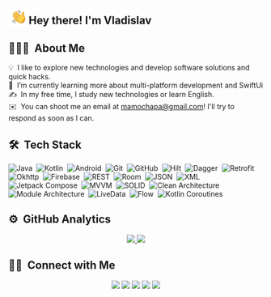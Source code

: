 
<img alt="Night Coding" src="./assets/Hand%20Wave.gif" width='40' align="left"/><h2>Hey there! I'm Vladislav</h2>

## 👨🏻‍💻 &nbsp;About Me

💡 &nbsp;I like to explore new technologies and develop software solutions and quick hacks.\
📱 &nbsp;I’m currently learning more about multi-platform development and SwiftUi\
✍️ &nbsp;In my free time, I study new technologies or learn English.\
✉️ &nbsp;You can shoot me an email at mamochapa@gmail.com! I'll try to respond as soon as I can.

## 🛠 &nbsp;Tech Stack

![Java](https://img.shields.io/badge/-Java-383B3C?style=flat&logo=Java)&nbsp;
![Kotlin](https://img.shields.io/badge/-Kotlin-383B3C?style=flat&logo=Kotlin)&nbsp;
![Android](https://img.shields.io/badge/-Android-383B3C?style=flat&logo=Android)&nbsp;
![Git](https://img.shields.io/badge/-Git-383B3C?style=flat&logo=Git)&nbsp;
![GitHub](https://img.shields.io/badge/-GitHub-383B3C?style=flat&logo=Github)&nbsp;
![Hilt](https://img.shields.io/badge/-Hilt-383B3C?style=flat&logo=Hilt)&nbsp;
![Dagger](https://img.shields.io/badge/-Dagger%202-383B3C?style=flat&logo=Dagger%202)&nbsp;
![Retrofit](https://img.shields.io/badge/-Retrofit-383B3C?style=flat&logo=Retrofit)&nbsp;
![Okhttp](https://img.shields.io/badge/-Okhttp-383B3C?style=flat&logo=Okhttp)&nbsp;
![Firebase](https://img.shields.io/badge/-Firebase-383B3C?style=flat&logo=Firebase)&nbsp;
![REST](https://img.shields.io/badge/-REST-383B3C?style=flat&logo=REST)&nbsp;
![Room](https://img.shields.io/badge/-Room-383B3C?style=flat&logo=Room)&nbsp;
![JSON](https://img.shields.io/badge/-JSON-383B3C?style=flat&logo=JSON)&nbsp;
![XML](https://img.shields.io/badge/-XML-383B3C?style=flat&logo=XML)&nbsp;
![Jetpack Compose](https://img.shields.io/badge/-Jetpack%20Compose-383B3C?style=flat&logo=Jetpack%20Compose)&nbsp;
![MVVM](https://img.shields.io/badge/-MVVM-383B3C?style=flat&logo=MVVM)&nbsp;
![SOLID](https://img.shields.io/badge/-SOLID-383B3C?style=flat&logo=SOLID)&nbsp;
![Clean Architecture](https://img.shields.io/badge/-Clean%20Architecture-383B3C?style=flat&logo=Clean%20Architecture)&nbsp;
![Module Architecture](https://img.shields.io/badge/-Module%20Architecture-383B3C?style=flat&logo=Module%20Architecture)&nbsp;
![LiveData](https://img.shields.io/badge/-LiveData-383B3C?style=flat&logo=LiveData)&nbsp;
![Flow](https://img.shields.io/badge/-Flow-383B3C?style=flat&logo=Flow)&nbsp;
![Kotlin Coroutines](https://img.shields.io/badge/-Kotlin%20Coroutines-383B3C?style=flat&logo=Kotlin%20Coroutines)&nbsp;

## ⚙️ &nbsp;GitHub Analytics

<p align="center">
<a href="https://github.com/Bivizul">
  <img height="180em" src="https://github-readme-stats-eight-theta.vercel.app/api?username=Bivizul&show_icons=true&theme=nord&include_all_commits=true&count_private=true"/>
  <img height="180em" src="https://github-readme-stats-eight-theta.vercel.app/api/top-langs/?username=Bivizul&layout=compact&langs_count=8&theme=nord"/>
</a>
</p>

## 🤝🏻 &nbsp;Connect with Me

<p align="center">
<a href="https://linkedin.com/in/Bivizul"><img src="https://img.shields.io/badge/-Vladislav%20Belyaev-0077B5?style=flat&logo=Linkedin&logoColor=white"/></a>
<a href="mailto:mamochapa@gmail.com"><img src="https://img.shields.io/badge/-mamochapa@gmail.com-D14836?style=flat&logo=Gmail&logoColor=white"/></a>
<a href="https://telegram.org/Bivizul"><img src="https://img.shields.io/badge/-@Bivizul-1877F2?style=flat&logo=Telegram&logoColor=white"/></a>
<a href="https://instagram.com/Bivizul"><img src="https://img.shields.io/badge/-@Bivizul-E4405F?style=flat&logo=Instagram&logoColor=white"/></a>
<a href="https://facebook.com/Bivizul"><img src="https://img.shields.io/badge/-@Bivizul-1877F2?style=flat&logo=Facebook&logoColor=white"/></a>
</p>
